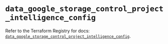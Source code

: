 # `data_google_storage_control_project_intelligence_config`

Refer to the Terraform Registry for docs: [`data_google_storage_control_project_intelligence_config`](https://registry.terraform.io/providers/hashicorp/google/6.44.0/docs/data-sources/storage_control_project_intelligence_config).
